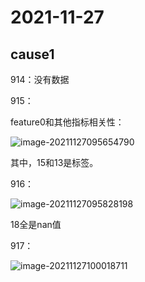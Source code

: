 # 2021-11-27

## cause1

914：没有数据

915：

feature0和其他指标相关性：

![image-20211127095654790](C:\Users\Tanghao\Desktop\aiops-sribd\image-20211127095654790.png)

其中，15和13是标签。

916：

![image-20211127095828198](C:\Users\Tanghao\Desktop\aiops-sribd\image-20211127095828198.png)

18全是nan值

917：

![image-20211127100018711](C:\Users\Tanghao\Desktop\aiops-sribd\image-20211127100018711.png)

